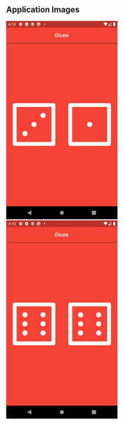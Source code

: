 ## Application Images


<img src="images/dicee-1.png" width="300"> <img src="images/dicee-2.png" width="300">

